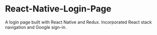 # React-Native-Login-Page
A login page built with React Native and Redux. Incorporated React stack navigation and Google sign-in.
